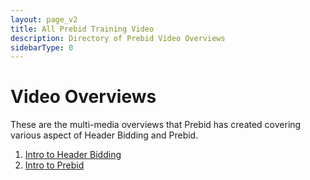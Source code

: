 ```yaml
---
layout: page_v2
title: All Prebid Training Video
description: Directory of Prebid Video Overviews
sidebarType: 0
---
```


# Video Overviews

These are the multi-media overviews that Prebid has created covering various aspect of Header Bidding and Prebid.

1. [Intro to Header Bidding](/overview/intro-to-header-bidding-video.html)
2. [Intro to Prebid](/overview/intro-video.html)
